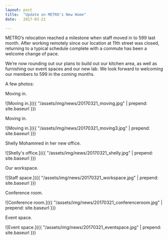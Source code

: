 ```yaml
---
layout: post
title:  "Update on METRO's New Home"
date:   2017-03-21

---
```

METRO’s relocation reached a milestone when staff moved in to 599 last month. After working remotely since our location at 11th street was closed, returning to a typical schedule complete with a commute has been a welcome change of pace.

We’re now rounding out our plans to build out our kitchen area, as well as furnishing our event spaces and our new lab. We look forward to welcoming our members to 599 in the coming months.

A few photos:


Moving in.

![Moving in.]({{ "/assets/img/news/20170321_moving.jpg" | prepend: site.baseurl }})



Moving in.

![Moving in.]({{ "/assets/img/news/20170321_moving3.jpg" | prepend: site.baseurl }})



Shelly Mohammed in her new office.

![Shelly's office.]({{ "/assets/img/news/20170321_shelly.jpg" | prepend: site.baseurl }})



Our workspace.

![Staff space.]({{ "/assets/img/news/20170321_workspace.jpg" | prepend: site.baseurl }})



Conference room.

![Conference room.]({{ "/assets/img/news/20170321_conferenceroom.jpg" | prepend: site.baseurl }})



Event space.

![Event space.]({{ "/assets/img/news/20170321_eventspace.jpg" | prepend: site.baseurl }})
